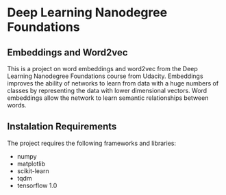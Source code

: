 # Deep Learning Nanodegree Foundations

## Embeddings and Word2vec

This is a project on word embeddings and word2vec from the Deep Learning Nanodegree Foundations course from Udacity.
Embeddings improves the ability of networks to learn from data with a huge numbers of classes by representing the data with lower dimensional vectors.
Word embeddings allow the network to learn semantic relationships between words.

## Instalation Requirements

The project requires the following frameworks and libraries:

* numpy
* matplotlib
* scikit-learn
* tqdm
* tensorflow 1.0